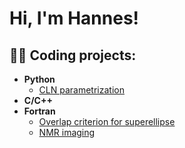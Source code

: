 <h1>Hi, I'm Hannes!

<h2>👨‍💻 Coding projects:</h2>

- <b>Python</b>
  - [CLN parametrization](https://github.com/hanneskoessl/CLN)
- <b>C/C++</b>
- <b>Fortran</b>
  - [Overlap criterion for superellipse](https://github.com/hanneskoessl/superellipse)  
  - [NMR imaging](https://github.com/hanneskoessl/NMR-imaging)

  

<!--








### Hi there 👋


**hanneskoessl/hanneskoessl** is a ✨ _special_ ✨ repository because its `README.md` (this file) appears on your GitHub profile.

Here are some ideas to get you started:

- 🔭 I’m currently working on ...
- 🌱 I’m currently learning ...
- 👯 I’m looking to collaborate on ...
- 🤔 I’m looking for help with ...
- 💬 Ask me about ...
- 📫 How to reach me: ...
- 😄 Pronouns: ...
- ⚡ Fun fact: ...
-->
